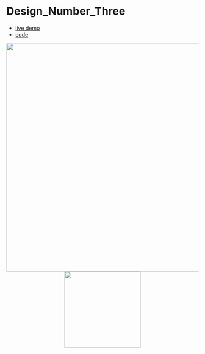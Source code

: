 # Design_Number_Three

- [live demo](https://mohamedyahia831.github.io/Design_Number_Three/)
- [code](https://github.com/MohamedYahia831/Design_Number_Three/blob/main/index.html)

<p align="center">
<img src="https://user-images.githubusercontent.com/97320765/209533288-619cfac9-7e17-4ec1-a6a6-c8a62754ed73.png" width="600px">
<img src="https://user-images.githubusercontent.com/97320765/209533323-f29dca63-afe1-4f57-aea5-47ec5bfff8a6.png" width="200px">
<p>
